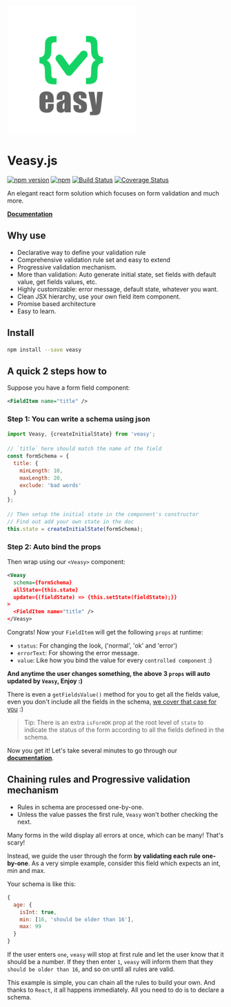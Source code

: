 ![Veasy.js](https://github.com/Albert-Gao/veasy/raw/master/docs/_media/logo.png)

# Veasy.js

[![npm version](https://badge.fury.io/js/veasy.svg)](https://badge.fury.io/js/veasy)
[![npm](https://img.shields.io/npm/l/express.svg)](https://www.npmjs.com/package/veasy)
[![Build Status](https://travis-ci.org/Albert-Gao/veasy.svg?branch=master)](https://travis-ci.org/Albert-Gao/veasy)
[![Coverage Status](https://coveralls.io/repos/github/Albert-Gao/veasy/badge.svg)](https://coveralls.io/github/Albert-Gao/veasy)

An elegant react form solution which focuses on form validation and much more.

**[Documentation](https://albert-gao.github.io/veasy/)**

## Why use

- Declarative way to define your validation rule
- Comprehensive validation rule set and easy to extend
- Progressive validation mechanism.
- More than validation: Auto generate initial state, set fields with default value, get fields values, etc.
- Highly customizable: error message, default state, whatever you want.
- Clean JSX hierarchy, use your own field item component.
- Promise based architecture
- Easy to learn.

## Install

```bash
npm install --save veasy
```

## A quick 2 steps how to

Suppose you have a form field component:

```xml
<FieldItem name="title" />
```

### Step 1: You can write a schema using json

```javascript
import Veasy, {createInitialState} from 'veasy';

// `title` here should match the name of the field
const formSchema = {
  title: {
    minLength: 10,
    maxLength: 20,
    exclude: 'bad words'
  }
};

// Then setup the initial state in the component's constructor
// Find out add your own state in the doc
this.state = createInitialState(formSchema);
```

### Step 2: Auto bind the props

Then wrap using our `<Veasy>` component:

```xml
<Veasy
  schema={formSchema}
  allState={this.state}
  update={(fieldState) => {this.setState(fieldState);}}
>
  <FieldItem name="title" />
</Veasy>
```

Congrats! Now your `FieldItem` will get the following `props` at runtime:

- `status`: For changing the look, ('normal', 'ok' and 'error')
- `errorText`: For showing the error message.
- `value`: Like how you bind the value for every `controlled component` :)

**And anytime the user changes something, the above 3 `props` will auto updated by `Veasy`, Enjoy :)**

There is even a `getFieldsValue()` method for you to get all the fields value, even you don't include all the fields in the schema, [we cover that case for you](https://albert-gao.github.io/veasy/#/collect-values) :)

> Tip: There is an extra `isFormOK` prop at the root level of `state` to indicate the status of the form according to all the fields defined in the schema.

Now you get it! Let's take several minutes to go through our **[documentation](https://albert-gao.github.io/veasy/)**.

## Chaining rules and Progressive validation mechanism

- Rules in schema are processed one-by-one.
- Unless the value passes the first rule, `Veasy` won't bother checking the next.

Many forms in the wild display all errors at once, which can be many! That's scary!

Instead, we guide the user through the form **by validating each rule one-by-one**. As a very simple example, consider this field which expects an int, min and max.

Your schema is like this:

```javascript
{
  age: {
    isInt: true,
    min: [16, 'should be older than 16'],
    max: 99
  }
}
```

If the user enters `one`, `veasy` will stop at first rule and let the user know that it should be a number. If they then enter `1`, `veasy` will inform them that they `should be older than 16`, and so on until all rules are valid.

This example is simple, you can chain all the rules to build your own. And thanks to `React`, it all happens immediately. All you need to do is to declare a schema.
